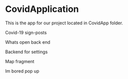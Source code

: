 # CovidApplication

This is the app for our project 
located in CovidApp folder.

Covid-19 sign-posts

Whats open back end

Backend for settings 

Map fragment

Im bored pop up
